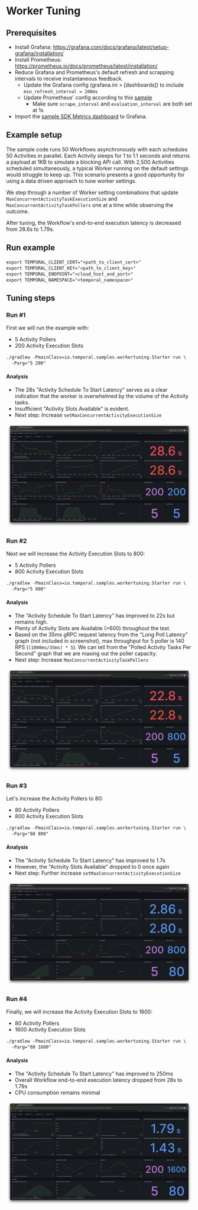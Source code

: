 # Worker Tuning

## Prerequisites
* Install Grafana: https://grafana.com/docs/grafana/latest/setup-grafana/installation/
* Install Prometheus: https://prometheus.io/docs/prometheus/latest/installation/
* Reduce Grafana and Prometheus's default refresh and scrapping intervals to receive instantaneous feedback.
  * Update the Grafana config (grafana.ini > [dashboards]) to include `min_refresh_interval = 200ms`
  * Update Prometheus' config according to this [sample](/src/main/java/io/temporal/samples/workertuning/config/prometheus.yml)
    * Make sure `scrape_interval` and `evaluation_interval` are both set at 1s
* Import the [sample SDK Metrics dashboard](/src/main/java/io/temporal/samples/workertuning/dashboard/sdk_metrics.json) to Grafana.

## Example setup

The sample code runs 50 Workflows asynchronously with each schedules 50 Activities in parallel. Each Activity sleeps for 1 to 1.1 seconds and returns a payload at 1KB to simulate a blocking API call. With 2,500 Activities scheduled simultaneously, a typical Worker running on the default settings would struggle to keep up. This scenario presents a good opportunity for using a data driven approach to tune worker settings.

We step through a number of Worker setting combinations that update `MaxConcurrentActivityTaskExecutionSize` and `MaxConcurrentActivityTaskPollers` one at a time while observing the outcome.

After tuning, the Workflow's end-to-end execution latency is decreased from 28.6s to 1.79s.

## Run example
```
export TEMPORAL_CLIENT_CERT="<path_to_client_cert>"
export TEMPORAL_CLIENT_KEY="<path_to_client_key>"
export TEMPORAL_ENDPOINT="<cloud_host_and_port>"
export TEMPORAL_NAMESPACE="<temporal_namespace>"
```

## Tuning steps

### Run #1
First we will run the example with:
- 5 Activity Pollers
- 200 Activity Execution Slots

```
./gradlew -PmainClass=io.temporal.samples.workertuning.Starter run \
  -Parg="5 200"
```

#### Analysis
- The 28s "Activity Schedule To Start Latency" serves as a clear indication that the worker is overwhelmed by the volume of the Activity tasks.
- Insufficient "Activity Slots Available" is evident.
- Next step: Increase `setMaxConcurrentActivityExecutionSize`

![](/src/main/java/io/temporal/samples/workertuning/assets/5x200.png)

### Run #2
Next we will increase the Activity Execution Slots to 800:
- 5 Activity Pollers
- 800 Activity Execution Slots

```
./gradlew -PmainClass=io.temporal.samples.workertuning.Starter run \
  -Parg="5 800"
```

#### Analysis
- The "Activity Schedule To Start Latency" has improved to 22s but remains high.
- Plenty of Activity Slots are Available (>600) throughout the test.
- Based on the 35ms gRPC request latency from the "Long Poll Latency" graph (not included in screenshot), max throughput for 5 poller is 140 RPS (`(1000ms/35ms) * 5`). We can tell from the "Polled Activity Tasks Per Second" graph that we are maxing out the poller capacity.
- Next step: Increase `MaxConcurrentActivityTaskPollers`

![](/src/main/java/io/temporal/samples/workertuning/assets/5x800.png)

### Run #3
Let's increase the Activity Pollers to 80:
- 80 Activity Pollers
- 800 Activity Execution Slots

```
./gradlew -PmainClass=io.temporal.samples.workertuning.Starter run \
  -Parg="80 800"
```

#### Analysis
- The "Activity Schedule To Start Latency" has improved to 1.7s
- However, the "Activity Slots Available" dropped to 0 once again
- Next step: Further increase `setMaxConcurrentActivityExecutionSize`

![](/src/main/java/io/temporal/samples/workertuning/assets/80x800.png)


### Run #4
Finally, we will increase the Activity Execution Slots to 1600:
- 80 Activity Pollers
- 1600 Activity Execution Slots

```
./gradlew -PmainClass=io.temporal.samples.workertuning.Starter run \
  -Parg="80 1600"
```

#### Analysis
- The "Activity Schedule To Start Latency" has improved to 250ms
- Overall Workflow end-to-end execution latency dropped from 28s to 1.79s
- CPU consumption remains minimal

![](/src/main/java/io/temporal/samples/workertuning/assets/80x1600.png)
